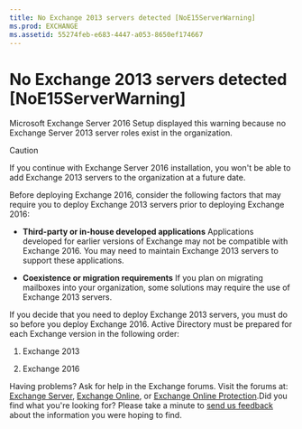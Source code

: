 ```yaml
---
title: No Exchange 2013 servers detected [NoE15ServerWarning]
ms.prod: EXCHANGE
ms.assetid: 55274feb-e683-4447-a053-8650ef174667
---
```



# No Exchange 2013 servers detected [NoE15ServerWarning]

Microsoft Exchange Server 2016 Setup displayed this warning because no Exchange Server 2013 server roles exist in the organization. 
  
    
    


> [!CAUTION]
> If you continue with Exchange Server 2016 installation, you won't be able to add Exchange 2013 servers to the organization at a future date. 
  
    
    


Before deploying Exchange 2016, consider the following factors that may require you to deploy Exchange 2013 servers prior to deploying Exchange 2016:
  
    
    


- **Third-party or in-house developed applications** Applications developed for earlier versions of Exchange may not be compatible with Exchange 2016. You may need to maintain Exchange 2013 servers to support these applications.
    
  
- **Coexistence or migration requirements** If you plan on migrating mailboxes into your organization, some solutions may require the use of Exchange 2013 servers.
    
  
If you decide that you need to deploy Exchange 2013 servers, you must do so before you deploy Exchange 2016. Active Directory must be prepared for each Exchange version in the following order: 
1. Exchange 2013
    
  
2. Exchange 2016
    
  
Having problems? Ask for help in the Exchange forums. Visit the forums at:  [Exchange Server](https://go.microsoft.com/fwlink/p/?linkId=60612),  [Exchange Online](https://go.microsoft.com/fwlink/p/?linkId=267542), or  [Exchange Online Protection](https://go.microsoft.com/fwlink/p/?linkId=285351).Did you find what you're looking for? Please take a minute to  [send us feedback](mailto:ExchangeHelpFeedback@microsoft.com&amp;subject=Exchange%202016%20help%20feedback&amp;Body=Thanks%20for%20taking%20the%20time%20to%20send%20us%20feedback!%20We%20strive%20to%20respond%20to%20every%20message%20we%20receive,%20even%20though%20it%20might%20take%20us%20a%20while.%20Let%20us%20know%20what%20you%20think%20about%20Exchange%20content:%20What%20are%20we%20doing%20right%3F%20How%20can%20we%20make%20help%20better%3F%0APlease%20note%20that%20we're%20unable%20to%20respond%20to%20requests%20for%20support%20submitted%20via%20this%20email%20address.%20If%20you%20need%20help,%20please%20contact%20Exchange%20Server%20support%20at%20http://go.microsoft.com/fwlink/p/%3FLinkId=402506.%0AThanks!%0AThe%20Exchange%20Server%20Content%20Publishing%20team) about the information you were hoping to find.

